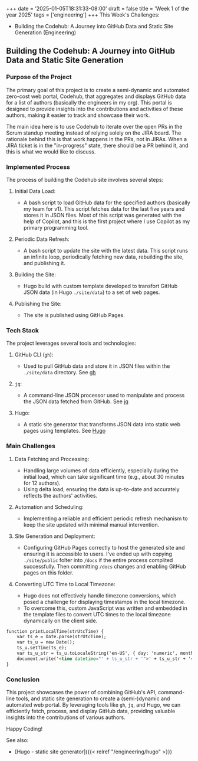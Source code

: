 +++
date = '2025-01-05T18:31:33-08:00'
draft = false
title = 'Week 1 of the year 2025'
tags = ['engineering']
+++
This Week's Challenges: 
- Building the Codehub: A Journey into GitHub Data and Static Site Generation (Engineering)
<!--more-->

## Building the Codehub: A Journey into GitHub Data and Static Site Generation

### Purpose of the Project

The primary goal of this project is to create a semi-dynamic and automated zero-cost web portal, Codehub, that aggregates and displays GitHub data for a list of authors (basically the engineers in my org). This portal is designed to provide insights into the contributions and activities of these authors, making it easier to track and showcase their work.

The main idea here is to use Codehub to iterate over the open PRs in the Scrum standup meeting instead of relying solely on the JIRA board. The rationale behind this is that work happens in the PRs, not in JIRAs. When a JIRA ticket is in the "in-progress" state, there should be a PR behind it, and this is what we would like to discuss.

### Implemented Process

The process of building the Codehub site involves several steps:

1. Initial Data Load:
   - A bash script to load GitHub data for the specified authors (basically my team for v1). This script fetches data for the last five years and stores it in JSON files. Most of this script was generated with the help of Copilot, and this is the first project where I use Copilot as my primary programming tool.
   
2. Periodic Data Refresh:
   - A bash script to update the site with the latest data. This script runs an infinite loop, periodically fetching new data, rebuilding the site, and publishing it.

3. Building the Site:
   - Hugo build with custom template developed to transfort GitHub JSON data (in Hugo `./site/data`) to a set of web pages.

4. Publishing the Site:
   - The site is published using GitHub Pages.

### Tech Stack

The project leverages several tools and technologies:

1. GitHub CLI (`gh`):
   - Used to pull GitHub data and store it in JSON files within the `./site/data` directory. See [gh](https://cli.github.com/)
   
2. `jq`:
   - A command-line JSON processor used to manipulate and process the JSON data fetched from GitHub. See [jq](https://jqlang.github.io/jq/)

3. Hugo:
   - A static site generator that transforms JSON data into static web pages using templates. See [Hugo](https://gohugo.io/)

### Main Challenges

1. Data Fetching and Processing:
   - Handling large volumes of data efficiently, especially during the initial load, which can take significant time (e.g., about 30 minutes for 12 authors).
   - Using delta load, ensuring the data is up-to-date and accurately reflects the authors' activities.

2. Automation and Scheduling:
   - Implementing a reliable and efficient periodic refresh mechanism to keep the site updated with minimal manual intervention.
   
3. Site Generation and Deployment:
   - Configuring GitHub Pages correctly to host the generated site and ensuring it is accessible to users. I've ended up with copying `./site/public` folter into `/docs` if the entire process complited successfully. Then committing `/docs` changes and enabling GitHub pages on this folder.

4. Converting UTC Time to Local Timezone:
   - Hugo does not effectively handle timezone conversions, which posed a challenge for displaying timestamps in the local timezone.
   - To overcome this, custom JavaScript was written and embedded in the template files to convert UTC times to the local timezone dynamically on the client side.

```html
function printLocalTime(strUtcTime) {
    var ts_e = Date.parse(strUtcTime);
    var ts_u = new Date();
    ts_u.setTime(ts_e);
    var ts_u_str = ts_u.toLocaleString('en-US', { day: 'numeric', month: 'short', year: 'numeric', hour: 'numeric', minute: 'numeric', timeZoneName: 'short' });
    document.write('<time datetime="' + ts_u_str + '">' + ts_u_str + '</time>');
}
```

### Conclusion

This project showcases the power of combining GitHub's API, command-line tools, and static site generation to create a (semi-)dynamic and automated web portal. By leveraging tools like `gh`, `jq`, and Hugo, we can efficiently fetch, process, and display GitHub data, providing valuable insights into the contributions of various authors.

Happy Coding!

See also:
- [Hugo - static site generator]({{< relref "/engineering/hugo" >}})
